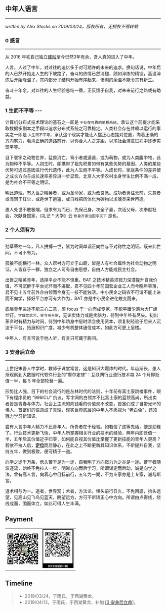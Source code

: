 ## 中年人语言
---
*written by Alex Stocks on 2019/03/24，版权所有，无授权不得转载*

### 0 感言
---

从 2016 年初自己独立[建站](alexstocks.github.io)至今已然3年有余，吾人真的进入了中年。

人言，人过了中年，对过往的追忆多于对可期许的未来的追求。换句话说，中年后的人已然开始走人生的下坡路了，奋斗的热情已然消褪，颇如淬炼的精钢，高温淬炼后开始降温了，其内部分子结构开始有序起来，惨剩的余温不能令其有新生。

奋斗十年余，对以往的人生经验总结一番，正反馈于自我，对未来前行之路或有助益。

### 1 生而不平等 ---

计算机分布式技术理论的基石之一即是 `不存在可靠的单机系统`，承认这个前提才能采取数据多副本之手段以追求分布式系统之可靠稳定。人类社会存在并赖以运行的事实之一即是 `人生而不平等`，承认这个现实才能让人摆正心态摆对位置，向着正确的方向努力，看清正确的道路前行，以弥合人人之差距，以求社会演进过程中逐步实现平等。

目下寰宇之动物世界，猛兽消亡，宵小者或遁逃，或为萌物，或为人类腹中物，此为物种不平等。人初生时，即携带了祖先积累的带有某些优势的基因，人类的某些优势可通过基因进行代代遗传，此为人生而不平等。人成长时，家庭条件的差异使之成长方向与成长速率差异进一步显现，北京人大学农村出身学生比例不满一成，是为社会不平等之明证。

明此道理，有入世之精英者，或为革命家，或为改良派。成功者勇往无前，失意者或混同于红尘，或遁世于逍遥，或自戕把肉体化为碳物以求魂灵来世再造。

愚人处世不敢极端，但求有为而已，先保己身，次全子妻，次活父母，次奉献社会，次献身国家，《礼记 * 大学》云 `修身齐家治国平天下` 是也。

### 2 个人须有为
---

劲草荣枯一年，凡人拼搏一世，皆为时间单调正向性与不对称性之明证。既来此世间，不可不有为。

孤狼不能横行一林，众人帮衬方可立于山巅，皆是人有社会属性为社会动物之明证。人皆存于一群，独立之人可有自由思想，自由人方能成民主社会。

出世之精英青年，选择平台不能不慎重。BAT 之技术精英须戮力深潜提升自我价值，不可沉醉于平台光环而不进取，君不见四十年前国营企业工人而今晚年零落，君不见十五年前外企白领而今身无一技不能独活。中小民企之码农不可谓不能上进而不向学，择好平台亦可有大作为，BAT 亦是中小民企进化蜕变而来。

底层青年进途不能三心二意，须 focus 于一向而成专家，不能平庸沦落为大厂螺丝钉。`学成文武艺，货与帝王家`，无论卖体力或是卖脑力，待到中年终有尽头。初出茅庐时有精力与时间，待到中年跻身中层时须会使用资本，须复制经验于后来人沉淀于平台，拓展知识广度，减少有机整体通信成本，如此方可更上层楼。

中年人，有言可说于他人听，有言只可藏于胸间。

### <a name="3">3 安身后立命</a>
---

上世纪末吾人中学时，教师于课堂常言，这是知识大爆炸的时代。年齿渐长，愚人渐观察到大数据时代软件行业的“摩尔定律”：互联网行业流行技术每 24 个月即贬值一半，每 5 年全部轮替一遍。

形势比人强，目下的社会流行的是丛林时代的法则，十年前有富士康跳楼事件，眼下有程序员的 “996ICU” 抗议，写字间的白领并不比富士康的蓝领高尚，所出卖者皆是青春与体力。社会上主流的向钱看的价值观不改变，首富们成了自带光环的伟人，首富们的语录成了真理，现实世界底层的中年人不愿视为 “老白兔”，还须戮力学习新知识。

尝有人言中年人精力不比青年人，所贵者在于经验。如若信了这等鬼话，便是幼稚了。行业技术更新飞快，中年人所掌握相关行业的技术的经验，两年内即贬值一半，五年后其价值近乎归零，如何能自视其价值比掌握了更新技能的青年人更高？若欲不拉人后，<u>**定位**</u>而后静心，在此之上不断更新其知识体系，不断提升自我，坚持五年，做到极致，便可精于一道。

向学之途千万条，低头苦干是为一途，自我明了方向戮力为之亦是一途。苦干者随波逐流，始终不免拉人一步，明晰方向而后学习，所谓谋定而后动，诚是向学之法。曾有高人言，向着心中目标前行，五年为一期，不为专家亦是土专家，诚哉斯言。

道术相与为一。道者，世界观；术者，方法论。埋头前行日久，不免困惑，抬头远望，见高山见飞鸟见蓝天，眺望远方，方可不断矫正心中方向。所谓由点得线，绕线成面，围面体立，如此可得人生丰满。

## Payment

<div>
<table>
  <tbody>
  <tr></tr>
    <tr>
      <td align="center"  valign="middle">
        <a href="" target="_blank">
          <img width="100px"  src="../pic/pay/wepay.jpg">
        </a>
      </td>
      <td align="center"  valign="middle">
        <a href="" target="_blank">
          <img width="100px"  src="../pic/pay/alipay.jpg">
        </a>
   </tbody>
</table>
</div>

## Timeline 

>- 2019/03/24，于雨氏，于西湖黄龙。
>- 2019/04/13，于雨氏，于西湖黄龙，补加 <a href="#3">[3 安身后立命]</a>。
